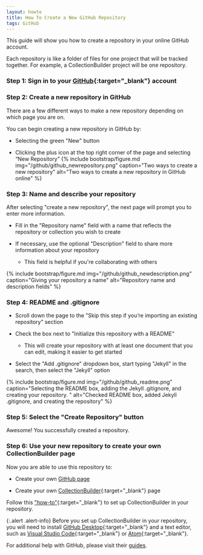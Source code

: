 ```yaml
---
layout: howto
title: How To Create a New GitHub Repository
tags: GitHub
---
```


This guide will show you how to create a repository in your online GitHub account.

Each repository is like a folder of files for one project that will be tracked together. For example, a CollectionBuilder project will be one repository.

### Step 1: Sign in to your [GitHub](https://github.com/){:target="_blank"} account

### Step 2: Create a new repository in GitHub
There are a few different ways to make a new repository depending on which page you are on.

You can begin creating a new repository in GitHub by:
- Selecting the green "New" button

- Clicking the plus icon at the top right corner of the page and selecting “New Repository”
{% include bootstrap/figure.md img="/github/github_newrepository.png" caption="Two ways to create a new repository" alt="Two ways to create a new repository in GitHub online" %}

### Step 3: Name and describe your repository

After selecting "create a new repository", the next page will prompt you to enter more information.

- Fill in the "Repository name" field with a name that reflects the repository or collection you wish to create

- If necessary, use the optional "Description" field to share more information about your repository
  - This field is helpful if you're collaborating with others

{% include bootstrap/figure.md img="/github/github_newdescription.png" caption="Giving your repository a name" alt="Repository name and description fields" %}

### Step 4: README and .gitignore

- Scroll down the page to the "Skip this step if you’re importing an existing repository" section

- Check the box next to "Initialize this repository with a README"
  - This will create your repository with at least one document that you can edit, making it easier to get started
  
- Select the "Add .gitignore" dropdown box, start typing "Jekyll" in the search, then select the "Jekyll" option

{% include bootstrap/figure.md img="/github/github_readme.png" caption="Selecting the README box, adding the Jekyll .gitignore, and creating your repository. " alt="Checked README box, added Jekyll .gitignore, and creating the repository" %}

### Step 5: Select the "Create Repository" button
Awesome! You successfully created a repository.

### Step 6: Use your new repository to create your own CollectionBuilder page

Now you are able to use this repository to:
- Create your own [GitHub page](https://guides.github.com/features/pages/)

- Create your own [CollectionBuilder](https://collectionbuilder.github.io/){:target="_blank"} page

Follow this ["how-to"](githubdesktoprepo.html){:target="_blank"} to set up CollectionBuilder in your repository.

{:.alert .alert-info}
Before you set up CollectionBuilder in your repository, you will need to install [GitHub Desktop](githubdesktop.html){:target="_blank"} and a text editor, such as [Visual Studio Code](visualstudiocode.html){:target="_blank"} or [Atom](installatom.html){:target="_blank"}.

For additional help with GitHub, please visit their [guides](https://guides.github.com/).
